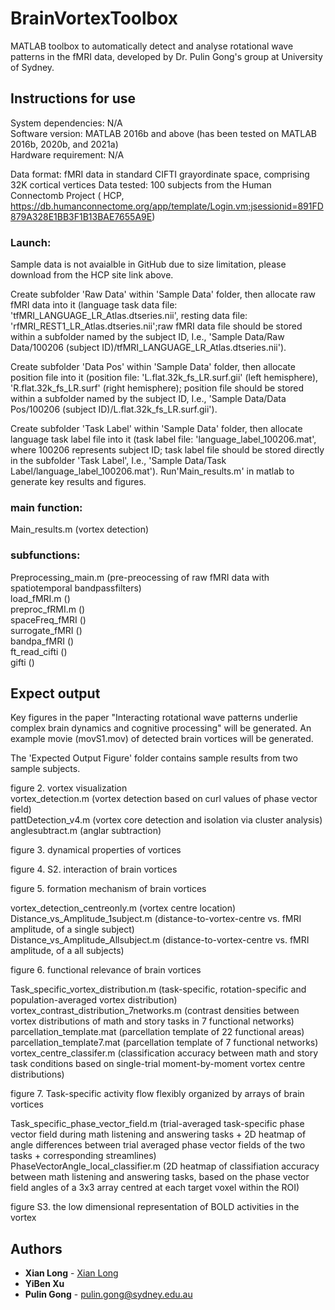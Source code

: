 # BrainVortexToolbox
MATLAB toolbox to automatically detect and analyse rotational wave patterns in the fMRI data, developed by Dr. Pulin Gong's group at University of Sydney. 

## Instructions for use
System dependencies: N/A <br />
Software version: MATLAB 2016b and above (has been tested on MATLAB 2016b, 2020b, and 2021a) <br />
Hardware requirement: N/A

Data format: fMRI data in standard CIFTI grayordinate space, comprising 32K cortical vertices
Data tested: 100 subjects from the Human Connectomb Project (
HCP, https://db.humanconnectome.org/app/template/Login.vm;jsessionid=891FD879A328E1BB3F1B13BAE7655A9E) 

### Launch: <br />
Sample data is not avaialble in GitHub due to size limitation, please download from the HCP site link above.

Create subfolder 'Raw Data' within 'Sample Data' folder, then allocate raw fMRI data into it (language task data file: 'tfMRI_LANGUAGE_LR_Atlas.dtseries.nii', resting data file: 'rfMRI_REST1_LR_Atlas.dtseries.nii';raw fMRI data file should be stored within a subfolder named by the subject ID, I.e., 'Sample Data/Raw Data/100206 (subject ID)/tfMRI_LANGUAGE_LR_Atlas.dtseries.nii').

Create subfolder 'Data Pos' within 'Sample Data' folder, then allocate position file into it (position file: 'L.flat.32k_fs_LR.surf.gii' (left hemisphere), 'R.flat.32k_fs_LR.surf' (right hemisphere); position file should be stored within a subfolder named by the subject ID, I.e., 'Sample Data/Data Pos/100206 (subject ID)/L.flat.32k_fs_LR.surf.gii').

Create subfolder 'Task Label' within 'Sample Data' folder, then allocate language task label file into it (task label file: 'language_label_100206.mat', where 100206 represents subject ID; task label file should be stored directly in the subfolder 'Task Label', I.e.,  'Sample Data/Task Label/language_label_100206.mat').
Run'Main_results.m' in matlab to generate key results and figures. 



### main function: 
Main_results.m (vortex detection)

### subfunctions:

Preprocessing_main.m (pre-preocessing of raw fMRI data with spatiotemporal bandpassfilters) <br />
load_fMRI.m () <br />
preproc_fRMI.m () <br />
spaceFreq_fMRI () <br />
surrogate_fMRI () <br />
bandpa_fMRI () <br />
ft_read_cifti ()  <br />
gifti () <br />

## Expect output <br />
Key figures in the paper "Interacting rotational wave patterns underlie complex brain dynamics and cognitive processing" will be generated.
An example movie (movS1.mov) of detected brain vortices will be generated.

The 'Expected Output Figure' folder contains sample results from two sample subjects.

figure 2. vortex visualization <br />
vortex_detection.m (vortex detection based on curl values of phase vector field) <br />
pattDetection_v4.m (vortex core detection and isolation via cluster analysis) <br />
anglesubtract.m (anglar subtraction) <br />


figure 3. dynamical properties of vortices



figure 4. S2. interaction of brain vortices


figure 5. formation mechanism of brain vortices <br />

vortex_detection_centreonly.m (vortex centre location) <br />
Distance_vs_Amplitude_1subject.m (distance-to-vortex-centre vs. fMRI amplitude, of a single subject) <br />
Distance_vs_Amplitude_Allsubject.m (distance-to-vortex-centre vs. fMRI amplitude, of a all subjects) <br />

figure 6. functional relevance of brain vortices <br />

Task_specific_vortex_distribution.m (task-specific, rotation-specific and population-averaged vortex distribution) <br />
vortex_contrast_distribution_7networks.m (contrast densities between vortex distributions of math and story tasks in 7 functional networks) <br />
parcellation_template.mat (parcellation template of 22 functional areas) <br />
parcellation_template7.mat (parcellation template of 7 functional networks) <br />
vortex_centre_classifer.m (classification accuracy between math and story task conditions based on single-trial moment-by-moment vortex centre distributions)

figure 7. Task-specific activity flow flexibly organized by arrays of brain vortices <br />

Task_specific_phase_vector_field.m (trial-averaged task-specific phase vector field during math listening and answering tasks + 2D heatmap of angle differences between trial averaged phase vector fields of the two tasks + corresponding streamlines) <br />
PhaseVectorAngle_local_classifier.m (2D heatmap of classifiation accuracy between math listening and answering tasks, based on the phase vector field angles of a 3x3 array centred at each target voxel within the ROI) <br />


figure S3. the low dimensional representation of BOLD activities in the vortex


## Authors

* **Xian Long** - [Xian Long](https://github.com/longxian319)
* **YiBen Xu** 
* **Pulin Gong** - pulin.gong@sydney.edu.au







